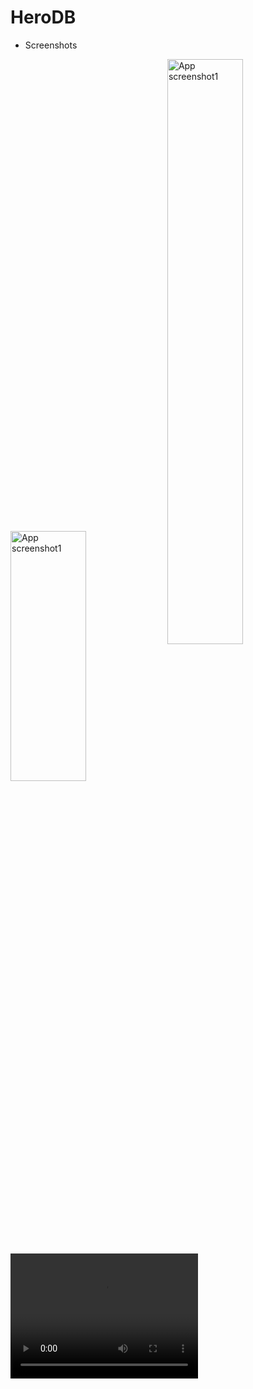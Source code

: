 # HeroDB

* Screenshots
<div>
  <img align="center" src="https://user-images.githubusercontent.com/61395660/219904302-1b2995fd-4ca4-4b7b-91a4-03c77cb404fa.png" alt="App screenshot1" width="49%" height="400"/>
  <img align="center" src="https://user-images.githubusercontent.com/61395660/219904310-5099f587-8b39-4e69-bb8b-720cfbc415e1.png" alt="App screenshot1"  width="49% height="600"/>
</div>

<div>
  <video width="300" height="200" src="https://user-images.githubusercontent.com/61395660/219904685-769d5414-1589-4f22-82b8-5e96a23d6a0d.mp4" </video>
</div>


